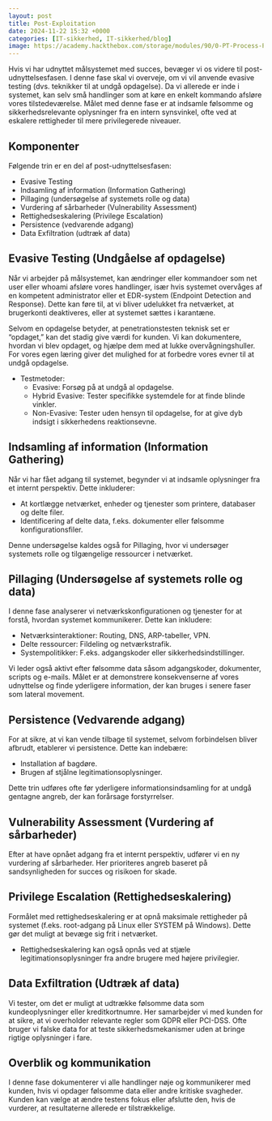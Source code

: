 ```yaml
---
layout: post
title: Post-Exploitation
date: 2024-11-22 15:32 +0000
categories: [IT-sikkerhed, IT-sikkerhed/blog]
image: https://academy.hackthebox.com/storage/modules/90/0-PT-Process-POEX.png
---
```


Hvis vi har udnyttet målsystemet med succes, bevæger vi os videre til post-udnyttelsesfasen. I denne fase skal vi overveje, om vi vil anvende evasive testing (dvs. teknikker til at undgå opdagelse). Da vi allerede er inde i systemet, kan selv små handlinger som at køre en enkelt kommando afsløre vores tilstedeværelse. Målet med denne fase er at indsamle følsomme og sikkerhedsrelevante oplysninger fra en intern synsvinkel, ofte ved at eskalere rettigheder til mere privilegerede niveauer.

## Komponenter
Følgende trin er en del af post-udnyttelsesfasen:

- Evasive Testing
- Indsamling af information (Information Gathering)
- Pillaging (undersøgelse af systemets rolle og data)
- Vurdering af sårbarheder (Vulnerability Assessment)
- Rettighedseskalering (Privilege Escalation)
- Persistence (vedvarende adgang)
- Data Exfiltration (udtræk af data)

## Evasive Testing (Undgåelse af opdagelse)
Når vi arbejder på målsystemet, kan ændringer eller kommandoer som net user eller whoami afsløre vores handlinger, især hvis systemet overvåges af en kompetent administrator eller et EDR-system (Endpoint Detection and Response). Dette kan føre til, at vi bliver udelukket fra netværket, at brugerkonti deaktiveres, eller at systemet sættes i karantæne.

Selvom en opdagelse betyder, at penetrationstesten teknisk set er “opdaget,” kan det stadig give værdi for kunden. Vi kan dokumentere, hvordan vi blev opdaget, og hjælpe dem med at lukke overvågningshuller. For vores egen læring giver det mulighed for at forbedre vores evner til at undgå opdagelse.

- Testmetoder:
  - Evasive: Forsøg på at undgå al opdagelse.
  - Hybrid Evasive: Tester specifikke systemdele for at finde blinde vinkler.
  - Non-Evasive: Tester uden hensyn til opdagelse, for at give dyb indsigt i sikkerhedens reaktionsevne.

## Indsamling af information (Information Gathering)
Når vi har fået adgang til systemet, begynder vi at indsamle oplysninger fra et internt perspektiv. Dette inkluderer:

- At kortlægge netværket, enheder og tjenester som printere, databaser og delte filer.
- Identificering af delte data, f.eks. dokumenter eller følsomme konfigurationsfiler.

Denne undersøgelse kaldes også for Pillaging, hvor vi undersøger systemets rolle og tilgængelige ressourcer i netværket.

## Pillaging (Undersøgelse af systemets rolle og data)
I denne fase analyserer vi netværkskonfigurationen og tjenester for at forstå, hvordan systemet kommunikerer. Dette kan inkludere:

- Netværksinteraktioner: Routing, DNS, ARP-tabeller, VPN.
- Delte ressourcer: Fildeling og netværkstrafik.
- Systempolitikker: F.eks. adgangskoder eller sikkerhedsindstillinger.

Vi leder også aktivt efter følsomme data såsom adgangskoder, dokumenter, scripts og e-mails. Målet er at demonstrere konsekvenserne af vores udnyttelse og finde yderligere information, der kan bruges i senere faser som lateral movement.

## Persistence (Vedvarende adgang)
For at sikre, at vi kan vende tilbage til systemet, selvom forbindelsen bliver afbrudt, etablerer vi persistence. Dette kan indebære:

- Installation af bagdøre.
- Brugen af stjålne legitimationsoplysninger.

Dette trin udføres ofte før yderligere informationsindsamling for at undgå gentagne angreb, der kan forårsage forstyrrelser.

## Vulnerability Assessment (Vurdering af sårbarheder)
Efter at have opnået adgang fra et internt perspektiv, udfører vi en ny vurdering af sårbarheder. Her prioriteres angreb baseret på sandsynligheden for succes og risikoen for skade.

## Privilege Escalation (Rettighedseskalering)
Formålet med rettighedseskalering er at opnå maksimale rettigheder på systemet (f.eks. root-adgang på Linux eller SYSTEM på Windows). Dette gør det muligt at bevæge sig frit i netværket.

- Rettighedseskalering kan også opnås ved at stjæle legitimationsoplysninger fra andre brugere med højere privilegier.

## Data Exfiltration (Udtræk af data)
Vi tester, om det er muligt at udtrække følsomme data som kundeoplysninger eller kreditkortnumre. Her samarbejder vi med kunden for at sikre, at vi overholder relevante regler som GDPR eller PCI-DSS. Ofte bruger vi falske data for at teste sikkerhedsmekanismer uden at bringe rigtige oplysninger i fare.

## Overblik og kommunikation
I denne fase dokumenterer vi alle handlinger nøje og kommunikerer med kunden, hvis vi opdager følsomme data eller andre kritiske svagheder. Kunden kan vælge at ændre testens fokus eller afslutte den, hvis de vurderer, at resultaterne allerede er tilstrækkelige.
